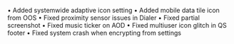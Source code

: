 
• Added systemwide adaptive icon setting
• Added mobile data tile icon from OOS
• Fixed proximity sensor issues in Dialer
• Fixed partial screenshot
• Fixed music ticker on AOD
• Fixed multiuser icon glitch in QS footer
• Fixed system crash when encrypting from settings